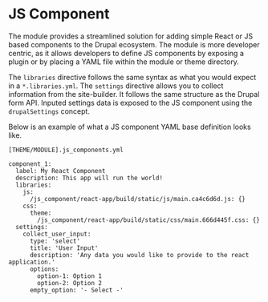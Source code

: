 # JS Component

The module provides a streamlined solution for adding simple React or JS based components to the Drupal ecosystem. The module is more developer centric, as it allows developers to define JS components by exposing a plugin or by placing a YAML file within the module or theme directory.

The `libraries` directive follows the same syntax as what you would expect in a `*.libraries.yml`. The `settings` directive allows you to collect information from the site-builder. It follows the same structure as the Drupal form API. Inputed settings data is exposed to the JS component using the `drupalSettings` concept.

Below is an example of what a JS component YAML base definition looks like. 


`[THEME/MODULE].js_components.yml`

```
component_1:
  label: My React Component
  description: This app will run the world!
  libraries:
    js:
      /js_component/react-app/build/static/js/main.ca4c6d6d.js: {}
    css:
      theme:
        /js_component/react-app/build/static/css/main.666d445f.css: {}
  settings:
    collect_user_input:
      type: 'select'
      title: 'User Input'
      description: 'Any data you would like to provide to the react application.'
      options:
        option-1: Option 1
        option-2: Option 2
      empty_option: '- Select -'

```

